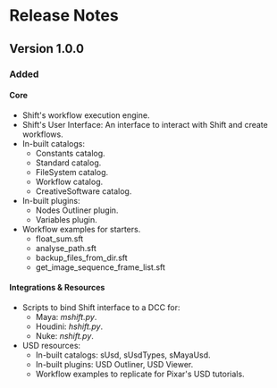 # Release Notes

## Version 1.0.0

### Added

#### Core

- Shift's workflow execution engine.
- Shift's User Interface: An interface to interact with Shift and create workflows.
- In-built catalogs:
    - Constants catalog.
    - Standard catalog.
    - FileSystem catalog.
    - Workflow catalog.
    - CreativeSoftware catalog.
- In-built plugins:
    - Nodes Outliner plugin.
    - Variables plugin.
- Workflow examples for starters.
    - float_sum.sft
    - analyse_path.sft
    - backup_files_from_dir.sft
    - get_image_sequence_frame_list.sft

#### Integrations & Resources

- Scripts to bind Shift interface to a DCC for:
    - Maya: *mshift.py*.
    - Houdini: *hshift.py*.
    - Nuke: *nshift.py*.
- USD resources:
    - In-built catalogs: sUsd, sUsdTypes, sMayaUsd.
    - In-built plugins: USD Outliner, USD Viewer.
    - Workflow examples to replicate for Pixar's USD tutorials.
